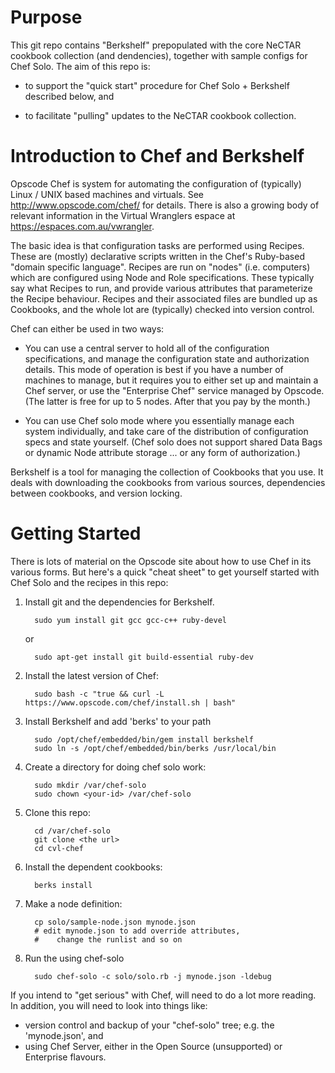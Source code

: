 Purpose
=======

This git repo contains "Berkshelf" prepopulated with the core NeCTAR 
cookbook collection (and dendencies), together with sample configs for 
Chef Solo.  The aim of this repo is:

* to support the "quick start" procedure for Chef Solo + Berkshelf 
  described below, and

* to facilitate "pulling" updates to the NeCTAR cookbook collection.

Introduction to Chef and Berkshelf
==================================

Opscode Chef is system for automating the configuration of (typically) Linux / 
UNIX based machines and virtuals.  See http://www.opscode.com/chef/ for details.
There is also a growing body of relevant information in the Virtual Wranglers 
espace at https://espaces.com.au/vwrangler.

The basic idea is that configuration tasks are performed using Recipes.  These
are (mostly) declarative scripts written in the Chef's Ruby-based "domain 
specific language".  Recipes are run on "nodes" (i.e. computers) which are
configured using Node and Role specifications.  These typically say what Recipes
to run, and provide various attributes that parameterize the Recipe behaviour.
Recipes and their associated files are bundled up as Cookbooks, and the whole
lot are (typically) checked into version control.

Chef can either be used in two ways:

* You can use a central server to hold all of the configuration specifications,
and manage the configuration state and authorization details.  This mode of
operation is best if you have a number of machines to manage, but it requires
you to either set up and maintain a Chef server, or use the "Enterprise Chef"
service managed by Opscode.  (The latter is free for up to 5 nodes.  After that
you pay by the month.)

* You can use Chef solo mode where you essentially manage each system 
individually, and take care of the distribution of configuration specs and
state yourself.  (Chef solo does not support shared Data Bags or dynamic Node 
attribute storage ... or any form of authorization.)

Berkshelf is a tool for managing the collection of Cookbooks that you use.  It deals with downloading the cookbooks from various sources, dependencies between cookbooks, and version locking.

Getting Started
===============

There is lots of material on the Opscode site about how to use Chef in its
various forms.  But here's a quick "cheat sheet" to get yourself started with
Chef Solo and the recipes in this repo:

1. Install git and the dependencies for Berkshelf.

         sudo yum install git gcc gcc-c++ ruby-devel

   or

         sudo apt-get install git build-essential ruby-dev

2. Install the latest version of Chef:

         sudo bash -c "true && curl -L https://www.opscode.com/chef/install.sh | bash"

3. Install Berkshelf and add 'berks' to your path

         sudo /opt/chef/embedded/bin/gem install berkshelf
         sudo ln -s /opt/chef/embedded/bin/berks /usr/local/bin

4. Create a directory for doing chef solo work:

         sudo mkdir /var/chef-solo
         sudo chown <your-id> /var/chef-solo

5. Clone this repo:

         cd /var/chef-solo
         git clone <the url>
         cd cvl-chef

6. Install the dependent cookbooks:

         berks install

7. Make a node definition:

         cp solo/sample-node.json mynode.json
         # edit mynode.json to add override attributes, 
         #    change the runlist and so on

8. Run the using chef-solo

         sudo chef-solo -c solo/solo.rb -j mynode.json -ldebug

If you intend to "get serious" with Chef, will need to do a lot more reading.  In addition, you will need to look into things like:
* version control and backup of your "chef-solo" tree; e.g. the 'mynode.json', and
* using Chef Server, either in the Open Source (unsupported) or Enterprise flavours.


